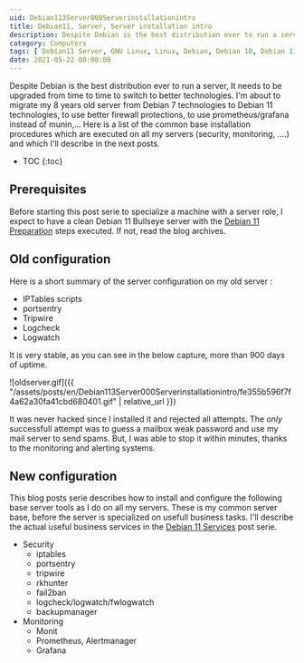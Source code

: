 ```yaml
---
uid: Debian113Server000Serverinstallationintro
title: Debian11, Server, Server installation intro
description: Despite Debian is the best distribution ever to run a server, It needs to be upgraded from time to time to switch to better technologies. I'm about to migrate my 8 years old server from Debian 7 technologies to Debian 11 technologies, to use better firewall protections, to use prometheus/grafana instead of munin,... Here is a list of the common base installation procedures which are executed on all my servers (security, monitoring, ....) and which I'll describe in the next posts.
category: Computers
tags: [ Debian11 Server, GNU Linux, Linux, Debian, Debian 10, Debian 11, Buster, Bullseye, Server, Installation, Introduction, Base, Generic ]
date: 2021-05-22 00:00:00
---
```

Despite Debian is the best distribution ever to run a server, It needs to be upgraded from time to time to switch to better technologies. I'm about to migrate my 8 years old server from Debian 7 technologies to Debian 11 technologies, to use better firewall protections, to use prometheus/grafana instead of munin,... Here is a list of the common base installation procedures which are executed on all my servers (security, monitoring, ....) and which I'll describe in the next posts.

* TOC
{:toc}

## Prerequisites

Before starting this post serie to specialize a machine with a server role, I expect to have a clean Debian 11 Bullseye server with the [Debian 11 Preparation](/pages/en/tags/#debian11-preparation) steps executed. If not, read the blog archives.

## Old configuration

Here is a short summary of the server configuration on my old server :
- IPTables scripts
- portsentry
- Tripwire
- Logcheck
- Logwatch

It is very stable, as you can see in the below capture, more than 900 days of uptime.

![oldserver.gif]({{ "/assets/posts/en/Debian113Server000Serverinstallationintro/fe355b596f7f4a62a30fa41cbd680401.gif" | relative_url }})

It was never hacked since I installed it and rejected all attempts. The *only* successfull attempt was to guess a mailbox weak password and use my mail server to send spams. But, I was able to stop it within minutes, thanks to the monitoring and alerting systems.

## New configuration

This blog posts serie describes how to install and configure the following base server tools as I do on all my servers. These is my common server base, before the server is specialized on usefull business tasks. I'll describe the actual useful business services in the [Debian 11 Services](/pages/en/tags/#debian11-services) post serie.

- Security
  - iptables
  - portsentry
  - tripwire
  - rkhunter
  - fail2ban
  - logcheck/logwatch/fwlogwatch
  - backupmanager
- Monitoring
  - Monit
  - Prometheus, Alertmanager
  - Grafana


